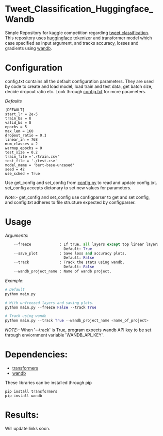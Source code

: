# Tweet_Classification_Huggingface_Wandb
Simple Repository for kaggle competition regarding [tweet classification](https://www.kaggle.com/c/nlp-getting-started).
This repository uses [huggingface](https://huggingface.co/welcome) tokenizer and transformer model which case specified 
as input argument, and tracks accuracy, losses and gradients using [wandb](https://www.wandb.com/).

# Configuration
config.txt contains all the default configuration parameters.
They are used by code to create and load model, load train and test data, get batch size,
decide dropout ratio etc.
Look through [config.txt](./config.txt) for more parameters.

*Defaults*
```
[DEFAULT]
start_lr = 2e-5
train_bs = 8
valid_bs = 8
epochs = 5
max_len = 160
dropout_ratio = 0.1
linear_in = 768
num_classes = 2
warmup_epochs = 0
test_size = 0.2
train_file ='./train.csv'
test_file = './test.csv'
model_name = 'bert-base-uncased'
seed = 42
use_sched = True
```

Use get_config and set_config from [config.py](./config.py) to read and update config.txt.
set_config accepts dictonary to set new values for parameters.

*Note:-* get_config and set_config use configparser to get and set config, and config.txt
adheres to file structure expected by configparser.

# Usage

*Arguments*:
```Python
    --freeze             : If true, all layers except top linear layers will be freezed.
                           Default: True 
    --save_plot          : Save loss and accuracy plots.
                           Default: False
    --track              : Track the stats using wandb.
                           Default: False
    --wandb_project_name : Name of wandb project.
```

*Example*:
```python
# Default
python main.py

# With unfreezed layers and saving plots.
python main.py --freeze False --track True

# Track using wandb
python main.py --track True --wandb_project_name <name_of_project>
```
*NOTE:-* When '--track' is True, program expects wandb API key to be set
through enviornment variable 'WANDB_API_KEY'.

# Dependencies:

* [transformers](https://github.com/huggingface/transformers)
* [wandb](https://www.wandb.com/)

These libraries can be installed through pip
```
pip install transformers
pip install wandb
```

# Results:

Will update links soon.
